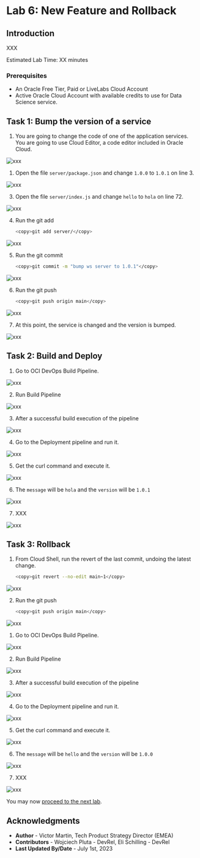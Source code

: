 # Lab 6: New Feature and Rollback

## Introduction

XXX

Estimated Lab Time: XX minutes

### Prerequisites

* An Oracle Free Tier, Paid or LiveLabs Cloud Account
* Active Oracle Cloud Account with available credits to use for Data Science service.

## Task 1: Bump the version of a service

1. You are going to change the code of one of the application services. You are going to use Cloud Editor, a code editor included in Oracle Cloud.

  ![xxx](./images/xxx.png)

1. Open the file `server/package.json` and change `1.0.0` to `1.0.1` on line 3.

  ![xxx](./images/xxx.png)

3. Open the file `server/index.js` and change `hello` to `hola` on line 72.

  ![xxx](./images/xxx.png)

4. Run the git add

    ```bash
    <copy>git add server/</copy>
    ```

  ![xxx](./images/xxx.png)

5. Run the git commit

    ```bash
    <copy>git commit -m "bump ws server to 1.0.1"</copy>
    ```

  ![xxx](./images/xxx.png)

6. Run the git push

    ```bash
    <copy>git push origin main</copy>
    ```

  ![xxx](./images/xxx.png)

7. At this point, the service is changed and the version is bumped.

  ![xxx](./images/xxx.png)

## Task 2: Build and Deploy

1. Go to OCI DevOps Build Pipeline.

  ![xxx](./images/xxx.png)

2. Run Build Pipeline

  ![xxx](./images/xxx.png)

3. After a successful build execution of the pipeline

  ![xxx](./images/xxx.png)

4. Go to the Deployment pipeline and run it.

  ![xxx](./images/xxx.png)

5. Get the curl command and execute it.

  ![xxx](./images/xxx.png)

6. The `message` will be `hola` and the `version` will be `1.0.1`

  ![xxx](./images/xxx.png)

7. XXX

  ![xxx](./images/xxx.png)

## Task 3: Rollback

1. From Cloud Shell, run the revert of the last commit, undoing the latest change.

    ```bash
    <copy>git revert --no-edit main~1</copy>
    ```

  ![xxx](./images/xxx.png)

2. Run the git push

    ```bash
    <copy>git push origin main</copy>
    ```

  ![xxx](./images/xxx.png)

1. Go to OCI DevOps Build Pipeline.

  ![xxx](./images/xxx.png)

2. Run Build Pipeline

  ![xxx](./images/xxx.png)

3. After a successful build execution of the pipeline

  ![xxx](./images/xxx.png)

4. Go to the Deployment pipeline and run it.

  ![xxx](./images/xxx.png)

5. Get the curl command and execute it.

  ![xxx](./images/xxx.png)

6. The `message` will be `hello` and the `version` will be `1.0.0`

  ![xxx](./images/xxx.png)

7. XXX

  ![xxx](./images/xxx.png)


You may now [proceed to the next lab](#next).

## Acknowledgments

* **Author** - Victor Martin, Tech Product Strategy Director (EMEA)
* **Contributors** - Wojciech Pluta - DevRel, Eli Schilling - DevRel
* **Last Updated By/Date** - July 1st, 2023